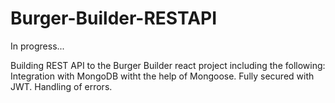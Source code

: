 # Burger-Builder-RESTAPI

In progress...

Building REST API to the Burger Builder react project including the following:
  Integration with MongoDB witht the help of Mongoose.
  Fully secured with JWT.
  Handling of errors.
  

